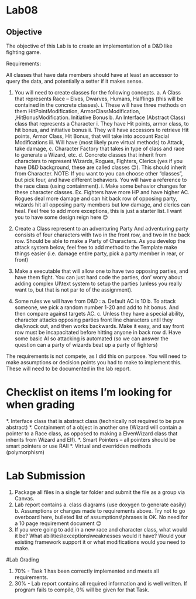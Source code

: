 # Lab08


## Objective
The objective of this Lab is to create an implementation of a D&D like fighting game.

Requirements:

All classes that have data members should have at least an accessor to query the data, and potentially a setter if it makes sense.

1.	You will need to create classes for the following concepts.
  a.	A Class that represents Race – Elves, Dwarves, Humans, Halflings (this will be contained in the concrete classes).
  i.	These will have three methods on them   HitPointModification, ArmorClassModification, ,HitBonusModification. Initiative Bonus
  b.	An Interface (Abstract Class) class that represents a Character
    i.	They have Hit points, armor class, to hit bonus, and initiative bonus
    ii.	They will have accessors to retrieve Hit points, Armor Class, Hit Bonus, that will take into account Racial Modifications
    iii.	Will have (most likely pure virtual methods) to Attack, take damage, 
  c.	Character Factory that takes in type of class and race to generate a Wizard, etc.
  d.	Concrete classes that inherit from characters to represent Wizards, Rogues, Fighters, Clerics (yes if you have D&D background, these are called classes 😊).  This should inherit from Character.  NOTE: If you want to you can choose other “classes”, but pick four, and have different behaviors.  You will have a reference to the race class (using containment).
    i.	Make some behavior changes for these character classes.   Ex. Fighters have more HP and have higher AC.   Rogues deal more damage and can hit back row of opposing party, wizards hit all opposing party members but low damage, and clerics can heal.   Feel free to add more exceptions, this is just a starter list.  I want you to have some design reign here 😊
1.	Create a Class represent to an adventuring Party
And adventuring party consists of four characters with two in the front row, and two in the back row.   Should be able to make a Party of Characters.  As you develop the attack system below, feel free to add method to the Template make things easier (i.e. damage entire party, pick a party member in rear, or front)

1.	Make a executable that will allow one to have  two opposing parties, and have them fight.  You can just hard code the parties, don’ worry about adding complex UI\text system to setup the parties (unless you really want to, but that is not par to of the assignment).

1.	Some rules we will have from D&D :
  a.	Default AC is 10
  b.	To attack someone, we pick a random number 1-20 and add to hit bonus.  And then compare against targets AC.
  c.	Unless they have a special ability, character attacks opposing parties front line characters until they die/knock out, and then works backwards.   Make it easy, and say front row must be incapacitated before hitting anyone in back row
  d.	Have some basic AI so attacking is automated (so we can answer the question can a party of wizards beat up a party of fighters)

The requirements is not compete, as I did this on purpose.  You will need to make assumptions or decision points you had to make to implement this.  These will need to be documented in the lab report.   

# Checklist on items I’m looking for when grading
*. Interface class that is abstract class (technically not required to be pure abstract)
*. Containment of a object in another one (Wizard will contain a pointer to a Race class, as opposed to making a ElvenWizard class that inherits from Wizard and Elf).
*. Smart Pointers – all pointers should be smart pointers or use RAII
*. Virtual and overridden methods (polymorphism)


# Lab Submission
1.	Package all files in a single tar folder and submit the file as a group via Canvas. 
1.	Lab report contains 
  a.	class diagrams (use doxygen to generate easily)
  b.	Assumptions or changes made to requirements above.  Try not to go overboard here, bulleted list of assumptions\phrases is OK.  No need for a 10 page requirement document 😊
1.	If you were going to add in a new race and character class, what would it be?   What abilities\exceptions\weaknesses would it have?  Would your existing framework support it or what modifications would you need to make.

#Lab Grading
1.	70% - Task 1 has been correctly implemented and meets all requirements.
3.	30% - Lab report contains all required information and is well written.
If program fails to compile, 0% will be given for that Task.

